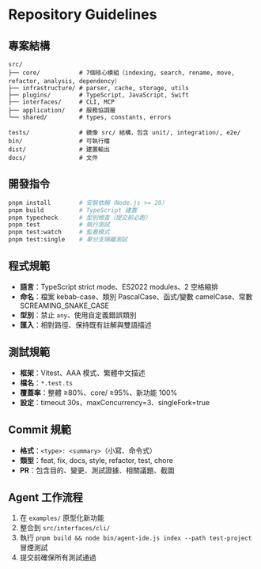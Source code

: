 # Repository Guidelines

## 專案結構

```
src/
├── core/           # 7個核心模組（indexing, search, rename, move, refactor, analysis, dependency）
├── infrastructure/ # parser, cache, storage, utils
├── plugins/        # TypeScript, JavaScript, Swift
├── interfaces/     # CLI, MCP
├── application/    # 服務協調層
└── shared/         # types, constants, errors

tests/              # 鏡像 src/ 結構，包含 unit/, integration/, e2e/
bin/                # 可執行檔
dist/               # 建置輸出
docs/               # 文件
```

## 開發指令

```bash
pnpm install        # 安裝依賴（Node.js >= 20）
pnpm build          # TypeScript 建置
pnpm typecheck      # 型別檢查（提交前必跑）
pnpm test           # 執行測試
pnpm test:watch     # 監看模式
pnpm test:single    # 單分支隔離測試
```

## 程式規範

- **語言**：TypeScript strict mode、ES2022 modules、2 空格縮排
- **命名**：檔案 kebab-case、類別 PascalCase、函式/變數 camelCase、常數 SCREAMING_SNAKE_CASE
- **型別**：禁止 `any`、使用自定義錯誤類別
- **匯入**：相對路徑、保持既有註解與雙語描述

## 測試規範

- **框架**：Vitest、AAA 模式、繁體中文描述
- **檔名**：`*.test.ts`
- **覆蓋率**：整體 ≥80%、core/ ≥95%、新功能 100%
- **設定**：timeout 30s、maxConcurrency=3、singleFork=true

## Commit 規範

- **格式**：`<type>: <summary>`（小寫、命令式）
- **類型**：feat, fix, docs, style, refactor, test, chore
- **PR**：包含目的、變更、測試證據、相關議題、截圖

## Agent 工作流程

1. 在 `examples/` 原型化新功能
2. 整合到 `src/interfaces/cli/`
3. 執行 `pnpm build && node bin/agent-ide.js index --path test-project` 冒煙測試
4. 提交前確保所有測試通過
